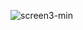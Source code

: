 ![screen3-min](https://user-images.githubusercontent.com/112267131/187042360-d9f08c2c-24c7-4c3d-bef3-ab62fdd271b7.png)
